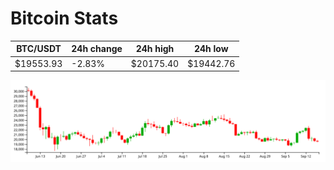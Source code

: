 # Bitcoin Stats

BTC/USDT|24h change|24h high|24h low|
|---|---|---|---|
|$19553.93|-2.83%|$20175.40|$19442.76|

<img src="./chart.svg">
